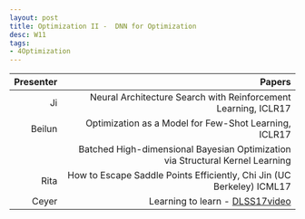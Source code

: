 ```yaml
---
layout: post
title: Optimization II -  DNN for Optimization
desc: W11
tags:
- 4Optimization
---
```




| Presenter | Papers |
| -----: | ----------: |
| Ji | Neural Architecture Search with Reinforcement Learning, ICLR17 |
| Beilun |   Optimization as a Model for Few-Shot Learning, ICLR17 |
|  | Batched High-dimensional Bayesian Optimization via Structural Kernel Learning |
| Rita | How to Escape Saddle Points Efficiently, Chi Jin (UC Berkeley)  ICML17 |
| Ceyer | Learning to learn -  [DLSS17video](http://videolectures.net/deeplearning2017_de_freitas_learning_to_learn/)|
